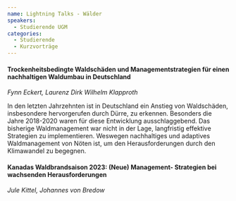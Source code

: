 ```yaml
---
name: Lightning Talks - Wälder
speakers:
  - Studierende UGM
categories:
  - Studierende
  - Kurzvorträge
---
```


#### Trockenheitsbedingte Waldschäden und Managementstrategien für einen nachhaltigen Waldumbau in Deutschland

*Fynn Eckert, Laurenz Dirk Wilhelm Klapproth*

In den letzten Jahrzehnten ist in Deutschland ein Anstieg von Waldschäden, insbesondere hervorgerufen durch Dürre, zu erkennen. Besonders die Jahre 2018-2020 waren für diese Entwicklung ausschlaggebend. Das bisherige Waldmanagement war nicht in der Lage, langfristig effektive Strategien zu implementieren. Weswegen nachhaltiges und adaptives Waldmanagement von Nöten ist, um den Herausforderungen durch den Klimawandel zu begegnen. 


#### Kanadas Waldbrandsaison 2023: (Neue) Management- Strategien bei wachsenden Herausforderungen
*Jule Kittel, Johannes von Bredow*


